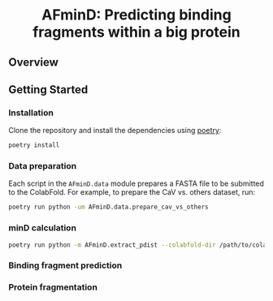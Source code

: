 <div align="center">
<h1 align="center">AFminD: Predicting binding fragments within a big protein</h1>
<!-- <img alt="kaia-llama" height="200px" src="assets/kaia_llama.webp"> -->
<!-- <p align="center"></p> -->


</div>


## Overview


## Getting Started

### Installation
Clone the repository and install the dependencies using [poetry](https://python-poetry.org/):

```bash
poetry install
```

### Data preparation
Each script in the `AFminD.data` module prepares a FASTA file to be submitted to the ColabFold. For example, to prepare the CaV vs. others dataset, run:

```bash
poetry run python -um AFminD.data.prepare_cav_vs_others
```

### minD calculation
```bash
poetry run python -m AFminD.extract_pdist --colabfold-dir /path/to/colabfold/dir/ -o data/cav_vs_others/pdist.csv --n-jobs 10
```

### Binding fragment prediction


### Protein fragmentation